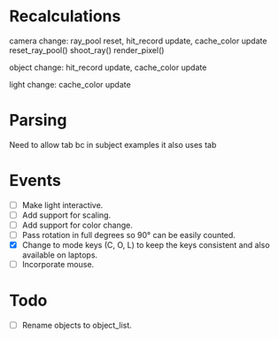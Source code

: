 # Recalculations
camera change:
	ray_pool reset,	hit_record update,	cache_color update
	reset_ray_pool()	shoot_ray()		render_pixel()

object change:
					hit_record update,	cache_color update

light change:
										cache_color update

# Parsing
Need to allow tab bc in subject examples it also uses tab

# Events
- [ ] Make light interactive.
- [ ] Add support for scaling.
- [ ] Add support for color change.
- [ ] Pass rotation in full degrees so 90° can be easily counted.
- [X] Change to mode keys (C, O, L) to keep the keys consistent and also available on laptops.
- [ ] Incorporate mouse.

# Todo
- [ ] Rename objects to object_list.
